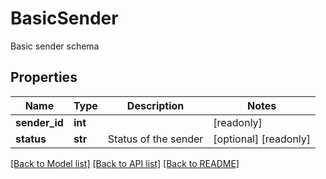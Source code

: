 # BasicSender

Basic sender schema
## Properties
Name | Type | Description | Notes
------------ | ------------- | ------------- | -------------
**sender_id** | **int** |  | [readonly] 
**status** | **str** | Status of the sender | [optional] [readonly] 

[[Back to Model list]](../README.md#documentation-for-models) [[Back to API list]](../README.md#documentation-for-api-endpoints) [[Back to README]](../README.md)


